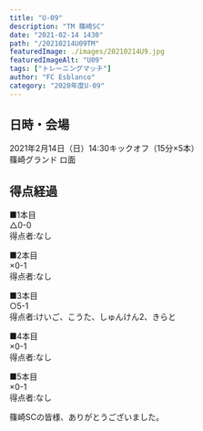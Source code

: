 ```yaml
---
title: "U-09"
description: "TM 篠崎SC"
date: "2021-02-14 1430"
path: "/20210214U09TM"
featuredImage: ./images/20210214U9.jpg
featuredImageAlt: "U09"
tags: ["トレーニングマッチ"]
author: "FC Esblanco"
category: "2020年度U-09"
---
```



## 日時・会場

2021年2月14日（日）14:30キックオフ（15分×5本）<br>
篠崎グランド ロ面


## 得点経過

■1本目<br>
△0-0<br>
得点者:なし

■2本目<br>
×0-1<br>
得点者:なし

■3本目<br>
○5-1<br>
得点者:けいご、こうた、しゅんけん2、きらと

■4本目<br>
×0-1<br>
得点者:なし

■5本目<br>
×0-1<br>
得点者:なし


篠崎SCの皆様、ありがとうございました。
